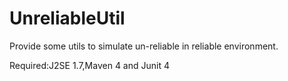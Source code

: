 UnreliableUtil
==============

Provide some utils to simulate un-reliable in reliable environment. 

Required:J2SE 1.7,Maven 4 and Junit 4
